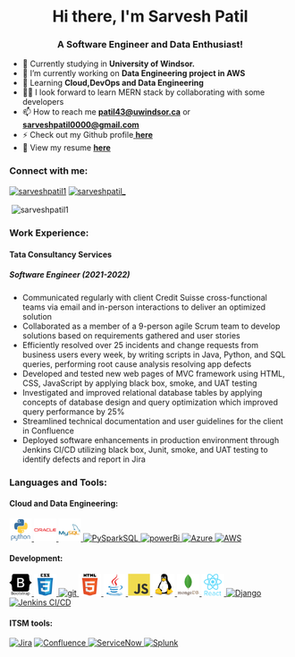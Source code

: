 
<!--
**sarveshpatil1/sarveshpatil1** is a ✨ _special_ ✨ repository because its `README.md` (this file) appears on your GitHub profile.

Here are some ideas to get you started:

- 🔭 I’m currently working on ...
- 🌱 I’m currently learning ...
- 👯 I’m looking to collaborate on ...
- 🤔 I’m looking for help with ...
- 💬 Ask me about ...
- 📫 How to reach me: ...
- 😄 Pronouns: ...
- ⚡ Fun fact: ...
-->


<h1 align="center">Hi there, I'm Sarvesh Patil</h1>
<h3 align="center">A Software Engineer and Data Enthusiast!</h3>

- 🔭 Currently studying in **University of Windsor.**
- 🔭 I’m currently working on **Data Engineering project in AWS**
- 🌱 Learning **Cloud,DevOps and Data Engineering**
- 👨‍💻 I look forward to learn MERN stack by collaborating with some developers
- 📫 How to reach me **patil43@uwindsor.ca** or **sarveshpatil0000@gmail.com**
- ⚡ Check out my Github profile<a href="https://github.com/sarveshpatil1" target="blank"> **here**</a>
- 📃 View my resume <a href="https://drive.google.com/file/d/1hgkFSWHn9gOmPYbuMPPESAmaKdiETirq/view?usp=sharing"
  target="blank"> **here**</a>

<h3 align="left">Connect with me:</h3>
<p align="left">
<a href="https://linkedin.com/in/sarveshpatil1" target="blank"><img align="center" src="https://raw.githubusercontent.com/rahuldkjain/github-profile-readme-generator/master/src/images/icons/Social/linked-in-alt.svg" alt="sarveshpatil1" height="30" width="40" /></a>
<a href="https://instagram.com/sarveshpatil_" target="blank"><img align="center" src="https://raw.githubusercontent.com/rahuldkjain/github-profile-readme-generator/master/src/images/icons/Social/instagram.svg" alt="sarveshpatil_" height="30" width="40" /></a>
</p>
<p>&nbsp;<img align="center" src="https://github-readme-stats.vercel.app/api?username=sarveshpatil1&include_all_commits=True&border_radius=10&border_color=4c71f2&show_icons=true&locale=en&rank_icon=github&hide=issues" alt="sarveshpatil1" /></p>

<h3 align="left">Work Experience:</h3>
<h4 align="left">Tata Consultancy Services</h4>
<h5 align="left" float="left">Software Engineer (2021-2022)</h5> 

- Communicated regularly with client Credit Suisse cross-functional teams via email and in-person interactions to deliver an optimized solution
- Collaborated as a member of a 9-person agile Scrum team to develop solutions based on requirements gathered and user stories
- Efficiently resolved over 25 incidents and change requests from business users every week, by writing scripts in Java, Python, and SQL queries, performing root cause analysis resolving app defects
- Developed and tested new web pages of MVC framework using HTML, CSS, JavaScript by applying black box, smoke, and UAT testing 
- Investigated and improved relational database tables by applying concepts of database design and query optimization which improved query performance by 25%
- Streamlined technical documentation and user guidelines for the client in Confluence
- Deployed software enhancements in production environment through Jenkins CI/CD utilizing black box, Junit, smoke, and UAT testing to identify defects and report in Jira

<p>
<h3 align="left">Languages and Tools:</h3>

<h4 align="left">Cloud and Data Engineering:</h4>
<p align="left"> <a href="https://python.org/" target="_blank" rel="noreferrer"> <img src="https://raw.githubusercontent.com/devicons/devicon/master/icons/python/python-original-wordmark.svg" alt="python" width="40" height="40"/> </a>
<a href="https://www.oracle.com/" target="_blank" rel="noreferrer"> <img src="https://raw.githubusercontent.com/devicons/devicon/master/icons/oracle/oracle-original.svg" alt="oracle" width="40" height="40"/> </a> 
<a href="https://www.mysql.com/" target="_blank" rel="noreferrer"> <img src="https://raw.githubusercontent.com/devicons/devicon/master/icons/mysql/mysql-original-wordmark.svg" alt="mysql" width="40" height="40"/> </a> 
<a href="https://spark.apache.org/docs/latest/api/python/" target="_blank" rel="noreferrer"> <img src="https://github.com/sarveshpatil1/sarveshpatil1/assets/50295990/782fe464-01f2-4c2b-81a6-8be8574772a6" alt="PySparkSQL" width="40" height="40"/> </a>
<a href="https://powerbi.microsoft.com/en-us/" target="_blank" rel="noreferrer"> <img src="https://upload.wikimedia.org/wikipedia/commons/c/cf/New_Power_BI_Logo.svg" alt="powerBi" width="40" height="40"/> </a>
<a href="https://azure.microsoft.com/" target="_blank" rel="noreferrer"> <img src="https://upload.wikimedia.org/wikipedia/commons/c/cb/New-azure-logo-square.png" alt="Azure" width="40" height="40"/> </a> 
<a href="https://aws.amazon.com/" target="_blank" rel="noreferrer"> <img src="https://upload.wikimedia.org/wikipedia/commons/9/93/Amazon_Web_Services_Logo.svg" alt="AWS" width="60" height="40"/> </a>
  
<h4 align="left">Development:</h4>
<a href="https://getbootstrap.com" target="_blank" rel="noreferrer"> <img src="https://raw.githubusercontent.com/devicons/devicon/master/icons/bootstrap/bootstrap-plain-wordmark.svg" alt="bootstrap" width="40" height="40"/> </a> 
<a href="https://www.w3schools.com/css/" target="_blank" rel="noreferrer"> <img src="https://raw.githubusercontent.com/devicons/devicon/master/icons/css3/css3-original-wordmark.svg" alt="css3" width="40" height="40"/> </a> 
<a href="https://git-scm.com/" target="_blank" rel="noreferrer"> <img src="https://www.vectorlogo.zone/logos/git-scm/git-scm-icon.svg" alt="git" width="40" height="40"/> </a> 
<a href="https://www.w3.org/html/" target="_blank" rel="noreferrer"> <img src="https://raw.githubusercontent.com/devicons/devicon/master/icons/html5/html5-original-wordmark.svg" alt="html5" width="40" height="40"/> </a> 
<a href="https://www.java.com" target="_blank" rel="noreferrer"> <img src="https://raw.githubusercontent.com/devicons/devicon/master/icons/java/java-original.svg" alt="java" width="40" height="40"/> </a> 
<a href="https://developer.mozilla.org/en-US/docs/Web/JavaScript" target="_blank" rel="noreferrer"> <img src="https://raw.githubusercontent.com/devicons/devicon/master/icons/javascript/javascript-original.svg" alt="javascript" width="40" height="40"/> </a> 
<a href="https://www.linux.org/" target="_blank" rel="noreferrer"> <img src="https://raw.githubusercontent.com/devicons/devicon/master/icons/linux/linux-original.svg" alt="linux" width="40" height="40"/> </a> 
<a href="https://www.mongodb.com/" target="_blank" rel="noreferrer"> <img src="https://raw.githubusercontent.com/devicons/devicon/master/icons/mongodb/mongodb-original-wordmark.svg" alt="mongodb" width="40" height="40"/> </a> 
<a href="https://reactjs.org/" target="_blank" rel="noreferrer"> <img src="https://raw.githubusercontent.com/devicons/devicon/master/icons/react/react-original-wordmark.svg" alt="react" width="40" height="40"/> </a>
<a href="https://www.djangoproject.com/" target="_blank" rel="noreferrer"> <img src="https://github.com/sarveshpatil1/sarveshpatil1/assets/50295990/4a517f76-963b-443b-b530-24637ca70136" alt="Django" width="40" height="40"/> </a> 
<a href="https://www.jenkins.io/" target="_blank" rel="noreferrer"> <img src="https://upload.wikimedia.org/wikipedia/commons/e/e9/Jenkins_logo.svg" alt="Jenkins CI/CD" width="40" height="40"/> </a>

<h4 align="left">ITSM tools:</h4>

<a href="https://www.atlassian.com/software/jira" target="_blank" rel="noreferrer"> <img src="https://upload.wikimedia.org/wikipedia/commons/8/8a/Jira_Logo.svg" alt="Jira" width="70" height="40"/></a> 
<a href="https://www.atlassian.com/software/confluence" target="_blank" rel="noreferrer"> <img src="https://upload.wikimedia.org/wikipedia/commons/8/88/Atlassian_Confluence_2017_logo.svg" alt="Confluence" width="70" height="40"/> </a>
<a href="https://www.servicenow.com/" target="_blank" rel="noreferrer"> <img src="https://upload.wikimedia.org/wikipedia/commons/5/57/ServiceNow_logo.svg" alt="ServiceNow" width="70" height="40"/> </a>
<a href="https://www.splunk.com/" target="_blank" rel="noreferrer"> <img src="https://upload.wikimedia.org/wikipedia/commons/1/1d/Splunk_logo.svg" alt="Splunk" width="70" height="40"/> </a></p>


<!-- <p>&nbsp;<img align="center" src="https://github-readme-stats.vercel.app/api/top-langs/?username=anuraghazra&hide_progress=true" alt="sarveshpatil1" /></p> -->
